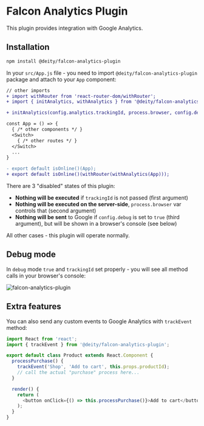 # Falcon Analytics Plugin

This plugin provides integration with Google Analytics.

## Installation

```bash
npm install @deity/falcon-analytics-plugin
```

In your `src/App.js` file - you need to import `@deity/falcon-analytics-plugin` package and attach to your `App` component:

```diff
// other imports
+ import withRouter from 'react-router-dom/withRouter';
+ import { initAnalytics, withAnalytics } from '@deity/falcon-analytics-plugin';

+ initAnalytics(config.analytics.trackingId, process.browser, config.debug);

const App = () => {
  { /* other components */ }
  <Switch>
    { /* other routes */ }
  </Switch>
  ...
}

- export default isOnline()(App);
+ export default isOnline()(withRouter(withAnalytics(App)));
```

There are 3 "disabled" states of this plugin:

- **Nothing will be executed** if `trackingId` is not passed (first argument)
- **Nothing will be executed on the server-side**, `process.browser` var controls that (second argument)
- **Nothing will be sent** to Google if `config.debug` is set to `true` (third argument), but will be shown in a browser's console (see below)

All other cases - this plugin will operate normally.

## Debug mode

In `debug` mode `true` and `trackingId` set properly - you will see all method
calls in your browser's console:

![falcon-analytics-plugin](https://user-images.githubusercontent.com/1118933/46871259-2c7e6380-ce31-11e8-9f53-7cb90d568b02.png "Browser console view")

## Extra features

You can also send any custom events to Google Analytics with `trackEvent` method:

```javascript
import React from 'react';
import { trackEvent } from '@deity/falcon-analytics-plugin';

export default class Product extends React.Component {
  processPurchase() {
    trackEvent('Shop', 'Add to cart', this.props.productId);
    // call the actual "purchase" process here...
  }

  render() {
    return (
      <button onClick={() => this.processPurchase()}>Add to cart</button>
    );
  }
}
```